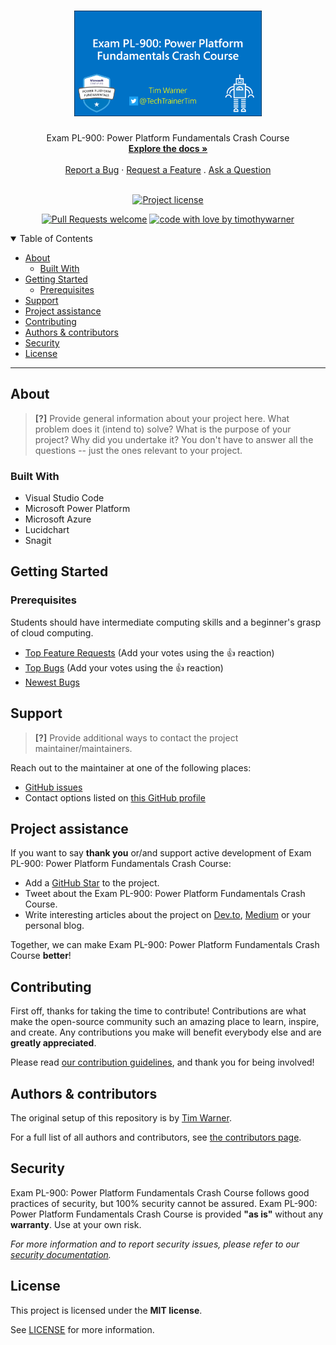 <h1 align="center">
  <a href="https://github.com/timothywarner/pl900">
    <!-- Please provide path to your logo here -->
    <img src="docs/images/pl-900.png" alt="Logo" width="300" />
  </a>
</h1>

<div align="center">
  Exam PL-900: Power Platform Fundamentals Crash Course
  <br />
  <a href="#about"><strong>Explore the docs »</strong></a>
  <br />
  <br />
  <a href="https://github.com/timothywarner/pl900/issues/new?assignees=&labels=bug&template=01_BUG_REPORT.md&title=bug%3A+">Report a Bug</a>
  ·
  <a href="https://github.com/timothywarner/pl900/issues/new?assignees=&labels=enhancement&template=02_FEATURE_REQUEST.md&title=feat%3A+">Request a Feature</a>
  .
  <a href="https://github.com/timothywarner/pl900/issues/new?assignees=&labels=question&template=04_SUPPORT_QUESTION.md&title=support%3A+">Ask a Question</a>
</div>

<div align="center">
<br />

[![Project license](https://img.shields.io/github/license/timothywarner/pl900.svg?style=flat-square)](LICENSE)

[![Pull Requests welcome](https://img.shields.io/badge/PRs-welcome-ff69b4.svg?style=flat-square)](https://github.com/timothywarner/pl900/issues?q=is%3Aissue+is%3Aopen+label%3A%22help+wanted%22)
[![code with love by timothywarner](https://img.shields.io/badge/%3C%2F%3E%20with%20%E2%99%A5%20by-timothywarner-ff1414.svg?style=flat-square)](https://github.com/timothywarner)

</div>

<details open="open">
<summary>Table of Contents</summary>

- [About](#about)
  - [Built With](#built-with)
- [Getting Started](#getting-started)
  - [Prerequisites](#prerequisites)
- [Support](#support)
- [Project assistance](#project-assistance)
- [Contributing](#contributing)
- [Authors & contributors](#authors--contributors)
- [Security](#security)
- [License](#license)

</details>

---

## About

> **[?]**
> Provide general information about your project here.
> What problem does it (intend to) solve?
> What is the purpose of your project?
> Why did you undertake it?
> You don't have to answer all the questions -- just the ones relevant to your project.



### Built With

- Visual Studio Code
- Microsoft Power Platform
- Microsoft Azure
- Lucidchart
- Snagit

## Getting Started

### Prerequisites

Students should have intermediate computing skills and a beginner's grasp of cloud computing.

- [Top Feature Requests](https://github.com/timothywarner/pl900/issues?q=label%3Aenhancement+is%3Aopen+sort%3Areactions-%2B1-desc) (Add your votes using the 👍 reaction)
- [Top Bugs](https://github.com/timothywarner/pl900/issues?q=is%3Aissue+is%3Aopen+label%3Abug+sort%3Areactions-%2B1-desc) (Add your votes using the 👍 reaction)
- [Newest Bugs](https://github.com/timothywarner/pl900/issues?q=is%3Aopen+is%3Aissue+label%3Abug)

## Support

> **[?]**
> Provide additional ways to contact the project maintainer/maintainers.

Reach out to the maintainer at one of the following places:

- [GitHub issues](https://github.com/timothywarner/pl900/issues/new?assignees=&labels=question&template=04_SUPPORT_QUESTION.md&title=support%3A+)
- Contact options listed on [this GitHub profile](https://github.com/timothywarner)

## Project assistance

If you want to say **thank you** or/and support active development of Exam PL-900: Power Platform Fundamentals Crash Course:

- Add a [GitHub Star](https://github.com/timothywarner/pl900) to the project.
- Tweet about the Exam PL-900: Power Platform Fundamentals Crash Course.
- Write interesting articles about the project on [Dev.to](https://dev.to/), [Medium](https://medium.com/) or your personal blog.

Together, we can make Exam PL-900: Power Platform Fundamentals Crash Course **better**!

## Contributing

First off, thanks for taking the time to contribute! Contributions are what make the open-source community such an amazing place to learn, inspire, and create. Any contributions you make will benefit everybody else and are **greatly appreciated**.


Please read [our contribution guidelines](docs/CONTRIBUTING.md), and thank you for being involved!

## Authors & contributors

The original setup of this repository is by [Tim Warner](https://github.com/timothywarner).

For a full list of all authors and contributors, see [the contributors page](https://github.com/timothywarner/pl900/contributors).

## Security

Exam PL-900: Power Platform Fundamentals Crash Course follows good practices of security, but 100% security cannot be assured.
Exam PL-900: Power Platform Fundamentals Crash Course is provided **"as is"** without any **warranty**. Use at your own risk.

_For more information and to report security issues, please refer to our [security documentation](docs/SECURITY.md)._

## License

This project is licensed under the **MIT license**.

See [LICENSE](LICENSE) for more information.
